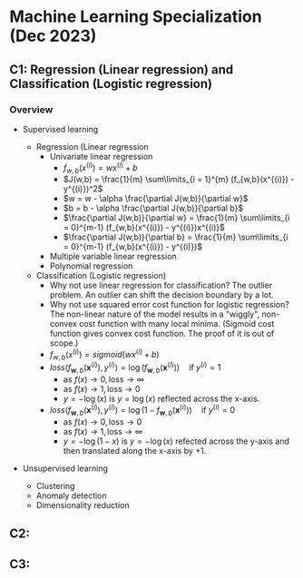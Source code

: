 # Machine Learning Specialization (Dec 2023)

## C1: Regression (Linear regression) and Classification (Logistic regression)

### Overview
- Supervised learning
  - Regression (Linear regression
    - Univariate linear regression
      - $f_{w,b}(x^{(i)}) = wx^{(i)} + b$
      - $J(w,b) = \frac{1}{m} \sum\limits_{i = 1}^{m} (f_{w,b}(x^{(i)}) - y^{(i)})^2$
      - $w = w - \alpha \frac{\partial J(w,b)}{\partial w}$
      - $b = b - \alpha \frac{\partial J(w,b)}{\partial b}$
      - $\frac{\partial J(w,b)}{\partial w} = \frac{1}{m} \sum\limits_{i = 0}^{m-1} (f_{w,b}(x^{(i)}) - y^{(i)})x^{(i)}$
      - $\frac{\partial J(w,b)}{\partial b} = \frac{1}{m} \sum\limits_{i = 0}^{m-1} (f_{w,b}(x^{(i)}) - y^{(i)})$
    - Multiple variable linear regression
    - Polynomial regression
  - Classification (Logistic regression)
    - Why not use linear regression for classification? The outlier problem. An outlier can shift the decision boundary by a lot.
    - Why not use squared error cost function for logistic regression? The non-linear nature of the model results in a "wiggly", non-convex cost function with many local minima. (Sigmoid cost function gives convex cost function. The proof of it is out of scope.)
    - $f_{w,b}(x^{(i)}) = sigmoid(wx^{(i)} + b )$
    - $loss(f_{\mathbf{w},b}(\mathbf{x}^{(i)}), y^{(i)}) = \log\left(f_{\mathbf{w},b}\left( \mathbf{x}^{(i)} \right) \right) \quad \text{if } y^{(i)}=1$
      - $\text{as } f(x) \to 0, \text{loss} \to \infty$
      - $\text{as } f(x) \to 1, \text{loss} \to 0$
      - $y=-\log(x)$ is $y=\log(x)$ reflected across the x-axis.
    - $loss(f_{\mathbf{w},b}(\mathbf{x}^{(i)}), y^{(i)}) = \log \left( 1 - f_{\mathbf{w},b}\left( \mathbf{x}^{(i)} \right) \right) \quad \text{if } y^{(i)}=0$
      - $\text{as } f(x) \to 0, \text{loss} \to 0$
      - $\text{as } f(x) \to 1, \text{loss} \to \infty$
      - $y=-\log(1-x)$ is $y=-\log(x)$ refected across the y-axis and then translated along the x-axis by +1.

- Unsupervised learning
  - Clustering
  - Anomaly detection
  - Dimensionality reduction


## C2: 

## C3: 
